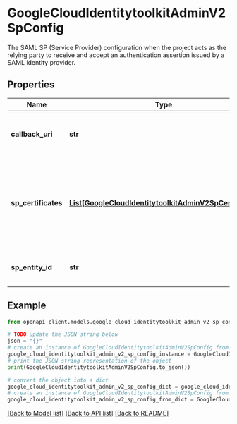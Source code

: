 # GoogleCloudIdentitytoolkitAdminV2SpConfig

The SAML SP (Service Provider) configuration when the project acts as the relying party to receive and accept an authentication assertion issued by a SAML identity provider.

## Properties

Name | Type | Description | Notes
------------ | ------------- | ------------- | -------------
**callback_uri** | **str** | Callback URI where responses from IDP are handled. | [optional] 
**sp_certificates** | [**List[GoogleCloudIdentitytoolkitAdminV2SpCertificate]**](GoogleCloudIdentitytoolkitAdminV2SpCertificate.md) | Output only. Public certificates generated by the server to verify the signature in SAMLRequest in the SP-initiated flow. | [optional] [readonly] 
**sp_entity_id** | **str** | Unique identifier for all SAML entities. | [optional] 

## Example

```python
from openapi_client.models.google_cloud_identitytoolkit_admin_v2_sp_config import GoogleCloudIdentitytoolkitAdminV2SpConfig

# TODO update the JSON string below
json = "{}"
# create an instance of GoogleCloudIdentitytoolkitAdminV2SpConfig from a JSON string
google_cloud_identitytoolkit_admin_v2_sp_config_instance = GoogleCloudIdentitytoolkitAdminV2SpConfig.from_json(json)
# print the JSON string representation of the object
print(GoogleCloudIdentitytoolkitAdminV2SpConfig.to_json())

# convert the object into a dict
google_cloud_identitytoolkit_admin_v2_sp_config_dict = google_cloud_identitytoolkit_admin_v2_sp_config_instance.to_dict()
# create an instance of GoogleCloudIdentitytoolkitAdminV2SpConfig from a dict
google_cloud_identitytoolkit_admin_v2_sp_config_from_dict = GoogleCloudIdentitytoolkitAdminV2SpConfig.from_dict(google_cloud_identitytoolkit_admin_v2_sp_config_dict)
```
[[Back to Model list]](../README.md#documentation-for-models) [[Back to API list]](../README.md#documentation-for-api-endpoints) [[Back to README]](../README.md)


